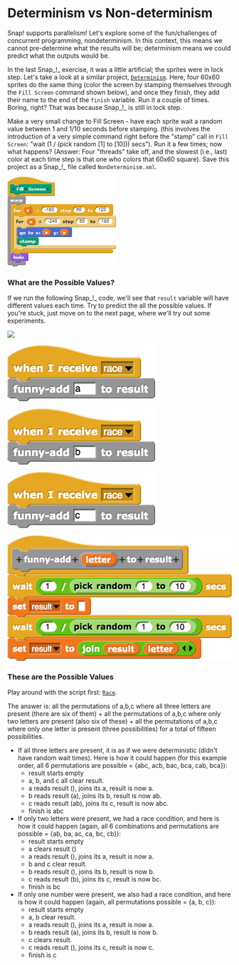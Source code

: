 # Determinism vs Non-determinism

Snap! supports parallelism! Let's explore some of the fun/challenges of concurrent programming, nondeterminism. In this context, this means we cannot pre-determine what the results will be; determinism means we could predict what the outputs would be.

In the last Snap_!_ exercise, it was a little artificial; the sprites were in lock step. Let's take a look at a similar project, [`Determinism`](https://beautyjoy.github.io/bjc-r/prog/Snap/Determinism.xml). Here, four 60x60 sprites do the same thing \(color the screen by stamping themselves through the `Fill Screen` command shown below\), and once they finish, they add their name to the end of the `finish` variable. Run it a couple of times. Boring, right? That was because Snap_!_ is still in lock step.

Make a very small change to Fill Screen - have each sprite wait a random value between 1 and 1/10 seconds before stamping. \(this involves the introduction of a very simple command right before the "stamp" call in `Fill Screen`: "wait \(1 / \(pick random \[1\] to \[10\]\)\) secs"\). Run it a few times; now what happens? \(Answer: Four "threads" take off, and the slowest \(i.e., last\) color at each time step is that one who colors that 60x60 square\). Save this project as a Snap_!_ file called `NonDeterminism.xml`.

![](../.gitbook/assets/image%20%28166%29.png)

### What are the Possible Values?

If we run the following Snap_!_ code, we'll see that `result` variable will have different values each time. Try to predict the all the possible values. If you're stuck, just move on to the next page, where we'll try out some experiments.

![](https://beautyjoy.github.io/bjc-r/img/lab-9/subset-race-main.png)

![](../.gitbook/assets/image%20%2886%29.png)

![](../.gitbook/assets/image%20%2892%29.png)

![](../.gitbook/assets/image%20%28261%29.png)

![](../.gitbook/assets/image%20%2857%29.png)

### These are the Possible Values

Play around with the script first: [`Race`](https://beautyjoy.github.io/bjc-r/prog/Snap/SubsetRace.xml).

The answer is: all the permutations of a,b,c where all three letters are present \(there are six of them\) + all the permutations of a,b,c where only two letters are present \(also six of these\) + all the permutations of a,b,c where only one letter is present \(three possibilities\) for a total of fifteen possibilities.

* If all three letters are present, it is as if we were deterministic \(didn't have random wait times\). Here is how it could happen \(for this example order, all 6 permutations are possible = {abc, acb, bac, bca, cab, bca}\):
  * result starts empty
  * a, b, and c all clear result.
  * a reads result \(\), joins its a, result is now a.
  * b reads result \(a\), joins its b, result is now ab.
  * c reads result \(ab\), joins its c, result is now abc.
  * finish is abc
* If only two letters were present, we had a race condition, and here is how it could happen \(again, all 6 combinations and permutations are possible = {ab, ba, ac, ca, bc, cb}\):
  * result starts empty
  * a clears result \(\)
  * a reads result \(\), joins its a, result is now a.
  * b and c clear result.
  * b reads result \(\), joins its b, result is now b.
  * c reads result \(b\), joins its c, result is now bc.
  * finish is bc
* If only one number were present, we also had a race condition, and here is how it could happen \(again, all permutations possible = {a, b, c}\):
  * result starts empty
  * a, b clear result.
  * a reads result \(\), joins its a, result is now a.
  * b reads result \(a\), joins its b, result is now b.
  * c clears result.
  * c reads result \(\), joins its c, result is now c.
  * finish is c

